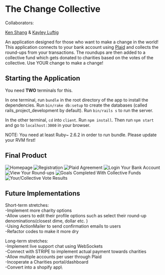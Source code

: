 # The Change Collective

Collaborators:

[Ken Shang](https://github.com/zhshang) & [Kayley Luftig](https://github.com/krl87)

An application designed for those who want to make a change in the world! This application connects to your bank account using [Plaid](https://plaid.com/) and collects the round-ups from your transactions. The roundups are then added to a collective fund which gets donated to charities based on the votes of the collective. Use YOUR change to make a change!


## Starting the Application

You need **TWO** terminals for this.

In one terminal, run `bundle` in the root directory of the app to install the dependencies. Run `bin/rake db:setup` to create the databases (called rails_project_development by default). Run `bin/rails s` to run the server.

In the other terminal, `cd` into `client`. Run `npm install`. Then run `npm start` and go to `localhost:3000` in your browser.

NOTE: You need at least Ruby~ 2.6.2 in order to run bundle. Please update your RVM first!

## Final Product

![Homepage](https://i.imgur.com/vlltSGq.png)
![Registration](https://i.imgur.com/zLx7RAc.png)
![Plaid Agreement](https://i.imgur.com/qf8xoHZ.png)
![Login Your Bank Account](https://i.imgur.com/bqQQclt.png)
![View Your Round-ups](https://i.imgur.com/4HPMQZb.png)
![Goals Completed With Collective Funds](https://i.imgur.com/1lBsNQV.png)
![Your/Collective Vote Results](https://i.imgur.com/e511NZF.png)

## Future Implementations

Short-term stretches:\
-Implement more charity options\
-Allow users to edit their profile options such as select their round-up denominations(closest dime, dollar etc. )\
-Using ActionMailer to send confirmation emails to users\
-Refactor codes to make it more dry

Long-term stretches:\
-Implement live support chat using WebSockets\
-Connect with STRIPE to implement actual payment towards charities\
-Allow multiple accounts per user through Plaid\
-Incoperate a Charities portal/dashboard\
-Convert into a shopify app\

